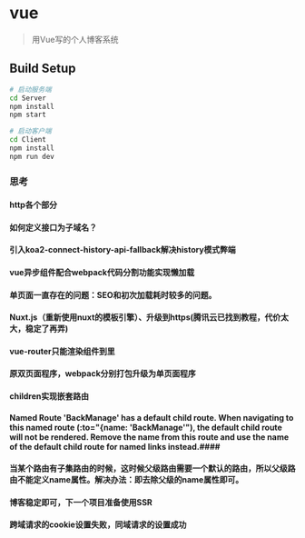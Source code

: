 # vue

> 用Vue写的个人博客系统

## Build Setup

``` bash
# 启动服务端
cd Server
npm install
npm start

# 启动客户端
cd Client
npm install
npm run dev
```
### 思考
#### http各个部分
#### 如何定义接口为子域名？
#### 引入koa2-connect-history-api-fallback解决history模式弊端
#### vue异步组件配合webpack代码分割功能实现懒加载
#### 单页面一直存在的问题：SEO和初次加载耗时较多的问题。
#### Nuxt.js（重新使用nuxt的模板引擎）、升级到https(腾讯云已找到教程，代价太大，稳定了再弄)
#### vue-router只能渲染组件到<router-view>里
#### 原双页面程序，webpack分别打包升级为单页面程序
#### children实现嵌套路由
#### Named Route 'BackManage' has a default child route. When navigating to this named route (:to="{name: 'BackManage'"), the default child route will not be rendered. Remove the name from this route and use the name of the default child route for named links instead.#### 
#### 当某个路由有子集路由的时候，这时候父级路由需要一个默认的路由，所以父级路由不能定义name属性。解决办法：即去除父级的name属性即可。
#### 博客稳定即可，下一个项目准备使用SSR
#### 跨域请求的cookie设置失败，同域请求的设置成功
